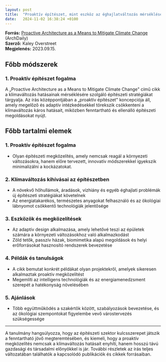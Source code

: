 ```yaml
---
layout: post
title:  "Proaktív építészet, mint eszköz az éghajlatváltozás mérséklésére"
date:   2024-11-02 16:38:24 +0100
---
```


**Forrás:** [Proactive Architecture as a Means to Mitigate Climate Change](https://www.archdaily.com/938685/proactive-architecture-as-a-means-to-mitigate-climate-change) (ArchDaily)  
**Szerző:** Kaley Overstreet  
**Megjelenés:** 2023.09.15.

## Főbb módszerek

### 1. Proaktív építészet fogalma

A „Proactive Architecture as a Means to Mitigate Climate Change" című cikk a klímaváltozás hatásainak mérséklésére szolgáló építészeti stratégiákat tárgyalja. Az írás középpontjában a „proaktív építészet" koncepciója áll, amely megelőző és adaptív intézkedésekkel törekszik csökkenteni a klímaváltozás káros hatásait, miközben fenntartható és ellenálló építészeti megoldásokat nyújt.

## Főbb tartalmi elemek

### 1. Proaktív építészet fogalma
- Olyan építészeti megközelítés, amely nemcsak reagál a környezeti változásokra, hanem előre tervezett, innovatív módszerekkel igyekszik minimalizálni a kockázatokat.

### 2. Klímaváltozás kihívásai az építészetben
- A növekvő hőhullámok, áradások, vízhiány és egyéb éghajlati problémák új építészeti stratégiákat követelnek
- Az energiatakarékos, természetes anyagokat felhasználó és az ökológiai lábnyomot csökkentő technológiák jelentősége

### 3. Eszközök és megközelítések
- Az adaptív design alkalmazása, amely lehetővé teszi az épületek számára a környezeti változásokhoz való alkalmazkodást
- Zöld tetők, passzív házak, biomimetika alapú megoldások és helyi erőforrásokat hasznosító rendszerek bevezetése

### 4. Példák és tanulságok
- A cikk bemutat konkrét példákat olyan projektekről, amelyek sikeresen alkalmaztak proaktív megközelítést
- Megemlíti az intelligens technológiák és az energiamenedzsment szerepét a hatékonyság növelésében

### 5. Ajánlások
- Több együttműködés a szakértők között, szabályozások bevezetése, és az ökológiai szempontokat figyelembe vevő várostervezés szükségessége

---

A tanulmány hangsúlyozza, hogy az építészeti szektor kulcsszerepet játszik a fenntartható jövő megteremtésében, és kiemeli, hogy a proaktív megközelítés nemcsak a klímaváltozás hatásait enyhíti, hanem hosszú távú gazdasági és társadalmi előnyökkel is jár. További részletek az írás teljes változatában találhatók a kapcsolódó publikációk és cikkek forrásaiban.